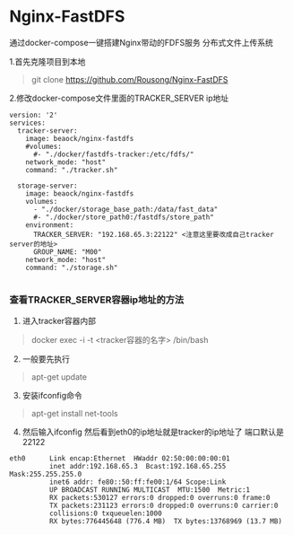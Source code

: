 # Nginx-FastDFS
通过docker-compose一键搭建Nginx带动的FDFS服务 分布式文件上传系统

1.首先克隆项目到本地
>git clone https://github.com/Rousong/Nginx-FastDFS

2.修改docker-compose文件里面的TRACKER_SERVER ip地址

```
version: '2'
services:
  tracker-server:
    image: beaock/nginx-fastdfs
    #volumes:
      #- "./docker/fastdfs-tracker:/etc/fdfs/"
    network_mode: "host"
    command: "./tracker.sh" 
 
  storage-server:
    image: beaock/nginx-fastdfs
    volumes:
      - "./docker/storage_base_path:/data/fast_data"
      #- "./docker/store_path0:/fastdfs/store_path"
    environment:
      TRACKER_SERVER: "192.168.65.3:22122" <注意这里要改成自己tracker server的地址>
      GROUP_NAME: "M00"
    network_mode: "host"
    command: "./storage.sh"
  
  ```
    
    
    
### 查看TRACKER_SERVER容器ip地址的方法
1. 进入tracker容器内部
> docker exec -i -t <tracker容器的名字> /bin/bash
2. 一般要先执行
> apt-get update
3. 安装ifconfig命令
> apt-get install net-tools
4. 然后输入ifconfig 然后看到eth0的ip地址就是tracker的ip地址了 端口默认是22122
```
eth0      Link encap:Ethernet  HWaddr 02:50:00:00:00:01
          inet addr:192.168.65.3  Bcast:192.168.65.255  Mask:255.255.255.0
          inet6 addr: fe80::50:ff:fe00:1/64 Scope:Link
          UP BROADCAST RUNNING MULTICAST  MTU:1500  Metric:1
          RX packets:530127 errors:0 dropped:0 overruns:0 frame:0
          TX packets:231123 errors:0 dropped:0 overruns:0 carrier:0
          collisions:0 txqueuelen:1000
          RX bytes:776445648 (776.4 MB)  TX bytes:13768969 (13.7 MB)
```

    
